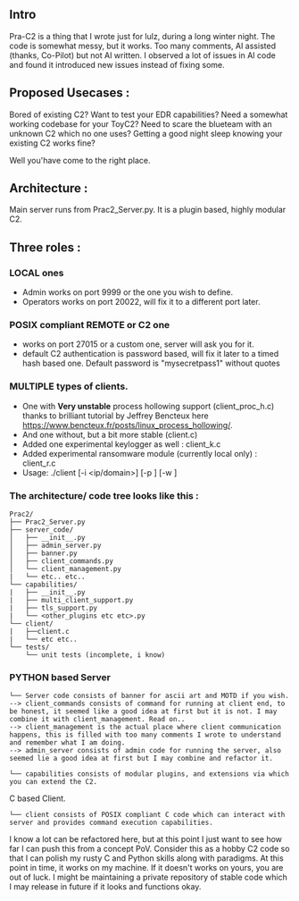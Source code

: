 ## Intro

Pra-C2 is a thing that I wrote just for lulz, during a long winter night. The code is somewhat messy, but it works.
Too many comments, AI assisted (thanks, Co-Pilot) but not AI written. I observed a lot of issues in AI code and found it introduced new issues instead of fixing some. 

## Proposed Usecases : 

Bored of existing C2? Want to test your EDR capabilities? Need a somewhat working codebase for your ToyC2? Need to scare the blueteam with an unknown C2 which no one uses? Getting a good night sleep knowing your existing C2 works fine? 

Well you'have come to the right place.

## Architecture : 

Main server runs from Prac2_Server.py. It is a plugin based, highly modular C2. 

## Three roles :

### LOCAL ones
* Admin works on port 9999 or the one you wish to define.
* Operators works on port 20022, will fix it to a different port later.

### POSIX compliant REMOTE or C2 one
* works on port 27015 or a custom one, server will ask you for it.
* default C2 authentication is password based, will fix it later to a timed hash based one. Default password is "mysecretpass1" without quotes

### MULTIPLE types of clients. 
* One with **Very unstable** process hollowing support (client_proc_h.c) thanks to brilliant tutorial by Jeffrey Bencteux here https://www.bencteux.fr/posts/linux_process_hollowing/.
* And one without, but a bit more stable (client.c)
* Added one experimental keylogger as well : client_k.c
* Added experimental ransomware module (currently local only) : client_r.c
* Usage: ./client [-i <ip/domain>] [-p <port>] [-w <password>]

### The architecture/ code tree looks like this :

```
Prac2/
├── Prac2_Server.py
├── server_code/ 
│   ├── __init__.py
│   ├── admin_server.py
│   ├── banner.py
│   ├── client_commands.py
│   └── client_management.py
|   └── etc.. etc..
└── capabilities/
|   ├── __init__.py
|   ├── multi_client_support.py
|   ├── tls_support.py
|   └── <other_plugins etc etc>.py
└── client/
|   ├──client.c
|   └── etc etc..
└── tests/
    └── unit tests (incomplete, i know)
```
### PYTHON based Server 
```
└── Server code consists of banner for ascii art and MOTD if you wish. 
--> client_commands consists of command for running at client end, to be honest, it seemed like a good idea at first but it is not. I may combine it with client_management. Read on..
--> client_management is the actual place where client communication happens, this is filled with too many comments I wrote to understand and remember what I am doing.
--> admin_server consists of admin code for running the server, also seemed lie a good idea at first but I may combine and refactor it.
```
```
└── capabilities consists of modular plugins, and extensions via which you can extend the C2.
```
C based Client.
```
└── client consists of POSIX compliant C code which can interact with server and provides command execution capabilities.
```

I know a lot can be refactored here, but at this point I just want to see how far I can push this from a concept PoV. Consider this as a hobby C2 code so that I can polish my rusty C and Python skills along with paradigms. At this point in time, it works on my machine. If it doesn't works on yours, you are out of luck. 
I might be maintaining a private repository of stable code which I may release in future if it looks and functions okay.
